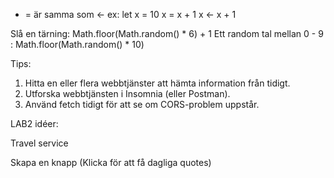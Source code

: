 - = är samma som <-
ex: let x = 10
    x = x + 1
    x <- x + 1

Slå en tärning: Math.floor(Math.random() * 6) + 1
Ett random tal mellan 0 - 9 : Math.floor(Math.random() * 10)



Tips:
 
1. Hitta en eller flera webbtjänster att hämta information från tidigt.
2. Utforska webbtjänsten i Insomnia (eller Postman).
3. Använd fetch tidigt för att se om CORS-problem uppstår.


LAB2 idéer:

Travel service



Skapa en knapp (Klicka för att få dagliga quotes)
